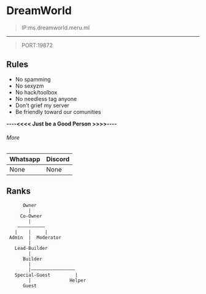 # DreamWorld

>IP:ms.dreamworld.meru.ml
--------------
>PORT:19872

## Rules

- No spamming
- No sexyzm
- No hack/toolbox
- No needless tag anyone
- Don't grief my server
- Be friendly toward our comunities

**----<<<< Just be a Good Person >>>>----**

###### More

Whatsapp|Discord
------|-----
None|None


## Ranks

          Owner
            |
         Co-Owner
            |
        ——————————
       |    |     |
     Admin  |  Moderator
            |
       Lead-Builder
            |
          Builder
            |
            |————————————————
       Special-Guest         |
            |              Helper
          Guest
